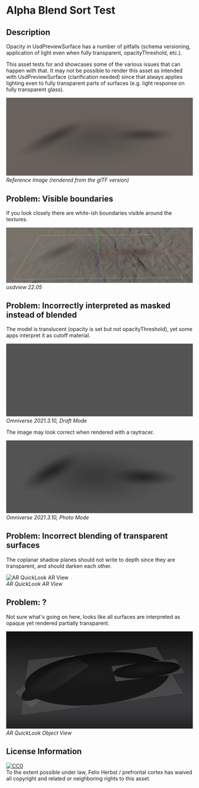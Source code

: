 # Alpha Blend Sort Test

## Description

Opacity in UsdPreviewSurface has a number of pitfalls (schema versioning, application of light even when fully transparent, opacityThreshold, etc.).  

This asset tests for and showcases some of the various issues that can happen with that. It may not be possible to render this asset as intended with UsdPreviewSurface (clarification needed) since that always applies lighting even to fully transparent parts of surfaces (e.g. light response on fully transparent glass).

![screenshot](screenshots/gltf-reference.png)
_Reference Image (rendered from the glTF version)_

## Problem: Visible boundaries

If you look closely there are white-ish boundaries visible around the textures.  

 ![usdview](screenshots/usdview.png)  
 _usdview 22.05_

## Problem: Incorrectly interpreted as masked instead of blended

The model is translucent (opacity is set but not opacityThreshold), yet some apps interpret it as cutoff material.

![Omniverse Draft Mode](screenshots/omniverse-draft.png)  
 _Omniverse 2021.3.10, Draft Mode_

The image may look correct when rendered with a raytracer.  

![Omniverse Draft Mode](screenshots/omniverse-photo.png)  
_Omniverse 2021.3.10, Photo Mode_

## Problem: Incorrect blending of transparent surfaces

The coplanar shadow planes should not write to depth since they are transparent, and should darken each other.  

![AR QuickLook AR View](screenshots/quicklook-ar.png)  
_AR QuickLook AR View_

## Problem: ?

Not sure what's going on here, looks like all surfaces are interpreted as opaque yet rendered partially transparent.  

![AR QuickLook Object View](screenshots/quicklook-object.png)  
_AR QuickLook Object View_  

## License Information

[![CC0](http://i.creativecommons.org/p/zero/1.0/88x31.png)](http://creativecommons.org/publicdomain/zero/1.0/)  
To the extent possible under law, Felix Herbst / prefrontal cortex has waived all copyright and related or neighboring rights to this asset.  